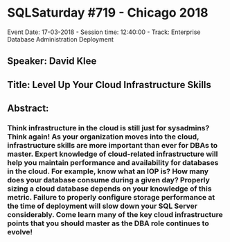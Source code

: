 # SQLSaturday #719 - Chicago 2018
Event Date: 17-03-2018 - Session time: 12:40:00 - Track: Enterprise Database Administration  Deployment
## Speaker: David Klee
## Title: Level Up Your Cloud Infrastructure Skills
## Abstract:
### Think infrastructure in the cloud is still just for sysadmins? Think again! As your organization moves into the cloud, infrastructure skills are more important than ever for DBAs to master. Expert knowledge of cloud-related infrastructure will help you maintain performance and availability for databases in the cloud. For example, know what an IOP is? How many does your database consume during a given day? Properly sizing a cloud database depends on your knowledge of this metric. Failure to properly configure storage performance at the time of deployment will slow down your SQL Server considerably. Come learn many of the key cloud infrastructure points that you should master as the DBA role continues to evolve!
